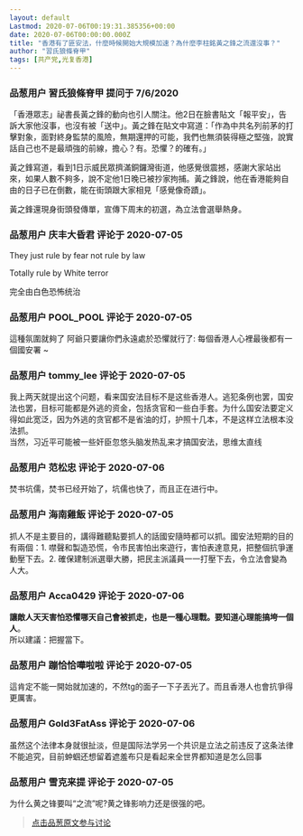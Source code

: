 ```yaml
---
layout: default
Lastmod: 2020-07-06T00:19:31.385356+00:00
date: 2020-07-06T00:00:00.000Z
title: "香港有了匪安法，什麼時候開始大規模加速？為什麼李柱銘黃之鋒之流還沒事？"
author: "習氏狼條脊甲"
tags: [共产党,光复香港]
---
```



### 品葱用户 **習氏狼條脊甲** 提问于 7/6/2020
    
「香港眾志」祕書長黃之鋒的動向也引人關注。他2日在臉書貼文「報平安」，告訴大家他沒事，也沒有被「送中」。黃之鋒在貼文中寫道：「作為中共名列前茅的打擊對象，面對終身監禁的風險，無期還押的可能，我們也無須裝得極之堅強，說實話自己也不是最頑強的前線，擔心？有。恐懼？的確有。」  
  
黃之鋒寫道，看到1日示威民眾擠滿銅鑼灣街道，他感覺很震撼，感謝大家站出來，如果人數不夠多，說不定他1日晚已被抄家拘捕。黃之鋒說，他在香港能夠自由的日子已在倒數，能在街頭跟大家相見「感覺像奇蹟」。  
  
黃之鋒還現身街頭發傳單，宣傳下周末的初選，為立法會選舉熱身。
    
                

### 品葱用户 **庆丰大昏君** 评论于 2020-07-05
        
They just rule by fear not rule by law  
  
Totally rule by White terror  
  
完全由白色恐怖统治
        
                

### 品葱用户 **POOL_POOL** 评论于 2020-07-05
        
這種氛圍就夠了 阿爺只要讓你們永遠處於恐懼就行了: 每個香港人心裡最後都有一個國安署 ~
        
                

### 品葱用户 **tommy_lee** 评论于 2020-07-05
        
我上两天就提出这个问题，看来国安法目标不是这些香港人。逃犯条例也罢，国安法也罢，目标可能都是外逃的资金，包括贪官和一些白手套。为什么国安法要定义得如此宽泛，因为外逃的贪官都不是省油的灯，护照十几本，不是这样立法根本没法抓。  
当然，习近平可能被一些奸臣忽悠头脑发热乱来才搞国安法，思维太直线
        
                

### 品葱用户 **范松忠** 评论于 2020-07-06
        
焚书坑儒，焚书已经开始了，坑儒也快了，而且正在进行中。
        
                

### 品葱用户 **海南雞飯** 评论于 2020-07-05
        
抓人不是主要目的，講得難聽點要抓人的話國安隨時都可以抓。國安法短期的目的有兩個：1. 噤聲和製造恐慌，令市民害怕出來遊行，害怕表達意見，把整個抗爭運動壓下去。2. 確保建制派選舉大勝，把民主派議員一一打壓下去，令立法會變為人大。
        
                

### 品葱用户 **Acca0429** 评论于 2020-07-06
        
**讓敵人天天害怕恐懼哪天自己會被抓走，也是一種心理戰。要知道心理能搞垮一個人**。  
所以建議：把握當下。
        
                

### 品葱用户 **蹦恰恰嘩啦啦** 评论于 2020-07-05
        
這肯定不能一開始就加速的，不然tg的面子一下子丟光了。而且香港人也會抗爭得更厲害。
        
                

### 品葱用户 **Gold3FatAss** 评论于 2020-07-06
        
虽然这个法律本身就很扯淡，但是国际法学另一个共识是立法之前违反了这条法律不能追究，目前蚛蝈还想留着遮羞布只是看起来全世界都知道是怎么回事
        
                

### 品葱用户 **雪克来提** 评论于 2020-07-05
        
为什么黄之锋要叫“之流”呢?黄之锋影响力还是很强的吧。
        
                





> [点击品葱原文参与讨论](https://pincong.rocks/question/28125)

